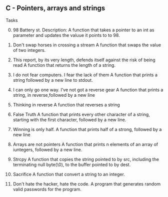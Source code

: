 ## C - Pointers, arrays and strings

Tasks

0. 98 Battery st.
	Description: A function that takes a pointer to an int as parameter and updates the valuue it points to to 98.

1. Don't swap horses in crossing a stream
	A function that swaps the value of two integers.

2. This report, by its very length, defends itself against the risk of being read
	A function that returns the length of a string.

3. I do not fear computers. I fear the lack of them
	A function that prints a string followed by a new line to stdout.

4. I can only go one way. I've not got a reverse gear
	A function that prints a string, in reverse,followed by a new line

5. Thinking in reverse
	A function that reverses a string

6. False Truth
	A function that prints every other character of a string, starting with the first character, followed by a new line.

7. Winning is only half.
	A function that prints half of a strong, followed by a new line

8. Arrays are not pointers
	A function that prints n elements of an array of iuntegers, followed by a new line.

9. Strcpy
	A function that copies the string pointed to by src, including the terminating null byte(\0), to the buffer pointed to by dest.

10. Sacrifice
	 A function that convert a string to an integer.

11. Don't hate the hacker, hate the code.
	A program that generates random valid passwords for the program.   
